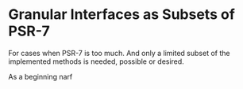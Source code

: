 Granular Interfaces as Subsets of  PSR-7
========================================

For cases when PSR-7 is too much. And only 
a limited subset of the implemented methods
is needed, possible or desired.

As a beginning narf 
